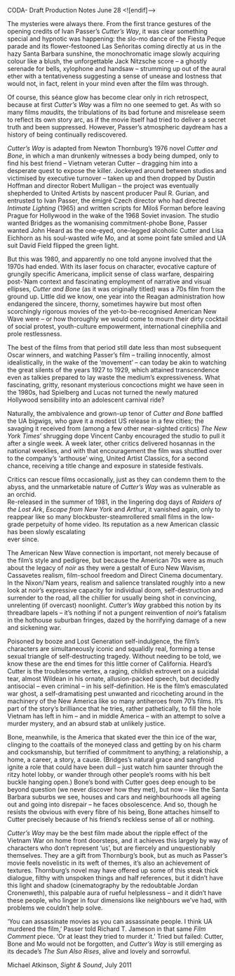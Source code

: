 CODA- Draft Production Notes June 28 <![endif]-->

The mysteries were always there. From the first trance gestures of the opening credits of Ivan Passer’s _Cutter’s Way_, it was clear something special and hypnotic was happening: the slo-mo dance of the Fiesta Peque parade and its flower-festooned Las Señoritas coming directly at us in the hazy Santa Barbara sunshine, the monochromatic image slowly acquiring colour like a blush, the unforgettable Jack Nitzsche score – a ghostly serenade for bells, xylophone and handsaw – strumming up out of the aural ether with a tentativeness suggesting a sense of unease and lostness that would not, in fact, relent in your mind even after the film was through.

Of course, this séance glow has become clear only in rich retrospect, because at first _Cutter’s Way_ was a film no one seemed to get. As with so many films _maudits_, the tribulations of its bad fortune and misrelease seem to reflect its own story arc, as if the movie itself had tried to deliver a secret truth and been suppressed. However, Passer’s atmospheric daydream has a history of being continually rediscovered.

_Cutter’s Way_ is adapted from Newton Thornburg’s 1976 novel _Cutter_ _and Bone_, in which a man drunkenly witnesses a body being dumped, only to find his best friend – Vietnam veteran Cutter – dragging him into a desperate quest to expose the killer. Jockeyed around between studios and victimised by executive turnover – taken up and then dropped by Dustin Hoffman and director Robert Mulligan – the project was eventually shepherded to United Artists by nascent producer Paul R. Gurian, and entrusted to Ivan Passer, the émigré Czech director who had directed _Intimate Lighting_ (1965) and written scripts for Miloš Forman before leaving Prague for Hollywood in the wake of the 1968 Soviet invasion. The studio wanted Bridges as the womanising commitment-phobe Bone, Passer wanted John Heard as the one-eyed, one-legged alcoholic Cutter and Lisa Eichhorn as his soul-wasted wife Mo, and at some point fate smiled and UA suit David Field flipped the green light.

But this was 1980, and apparently no one told anyone involved that the 1970s had ended. With its laser focus on character, evocative capture of grungily specific Americana, implicit sense of class warfare, despairing post-’Nam context and fascinating employment of narrative and visual ellipses, _Cutter and Bone_ (as it was originally titled) was a 70s film from the ground up. Little did we know, one year into the Reagan administration how endangered the sincere, thorny, sometimes haywire but most often scorchingly rigorous movies of the yet-to-be-recognised American New Wave were – or how thoroughly we would come to mourn their dirty cocktail of social protest, youth-culture empowerment, international cinephilia and prole restlessness.

The best of the films from that period still date less than most subsequent Oscar winners, and watching Passer’s film – trailing innocently, almost idealistically, in the wake of the ‘movement’ – can today be akin to watching the great silents of the years 1927 to 1929, which attained transcendence even as talkies prepared to lay waste the medium’s expressiveness. What fascinating, gritty, resonant mysterious concoctions might we have seen in the 1980s, had Spielberg and Lucas not turned the newly matured Hollywood sensibility into an adolescent carnival ride?

Naturally, the ambivalence and grown-up tenor of _Cutter and Bone_ baffled the UA bigwigs, who gave it a modest US release in a few cities; the savaging it received from (among a few other near-sighted critics) _The New York Times_’ shrugging dope Vincent Canby encouraged the studio to pull it after a single week. A week later, other critics delivered hosannas in the national weeklies, and with that encouragement the film was shuttled over to the company’s ‘arthouse’ wing, United Artist Classics, for a second chance, receiving a title change and exposure in stateside festivals.

Critics can rescue films occasionally, just as they can condemn them to the abyss, and the unmarketable nature of _Cutter’s Way_ was as vulnerable as an orchid.  
Re-released in the summer of 1981, in the lingering dog days of _Raiders of the Lost Ark_, _Escape from New York_ and _Arthur_, it vanished again, only to reappear like so many blockbuster-steamrollered small films in the low-grade perpetuity of home video. Its reputation as a new American classic has been slowly escalating  
ever since.

The American New Wave connection is important, not merely because of the film’s style and pedigree, but because the American 70s were as much about the legacy of _noir_ as they were a gestalt of Euro New Wavism, Cassavetes realism, film-school freedom and Direct Cinema documentary. In the Nixon/’Nam years, realism and salience translated roughly into a new look at _noir_’s expressive capacity for individual doom, self-destruction and surrender to the road, all the chillier for usually being shot in convincing, unrelenting (if overcast) noonlight. _Cutter’s Way_ grabbed this notion by its threadbare lapels – it’s nothing if not a pungent reinvention of _noir_’s fatalism in the hothouse suburban fringes, dazed by the horrifying damage of a new and sickening war.

Poisoned by booze and Lost Generation self-indulgence, the film’s characters are simultaneously iconic and squalidly real, forming a tense sexual triangle of self-destructing tragedy. Without needing to be told, we know these are the end times for this little corner of California. Heard’s Cutter is the troublesome vertex, a raging, childish extrovert on a suicidal tear, almost Wildean in his ornate, allusion-packed speech, but decidedly antisocial – even criminal – in his self-definition. He is the film’s emasculated war ghost, a self-dramatising pest unwanted and ricocheting around in the machinery of the New America like so many antiheroes from 70’s films. It’s part of the story’s brilliance that he tries, rather pathetically, to fill the hole Vietnam has left in him – and in middle America – with an attempt to solve a murder mystery, and an absurd stab at unlikely justice.

Bone, meanwhile, is the America that skated ever the thin ice of the war, clinging to the coattails of the moneyed class and getting by on his charm and cocksmanship, but terrified of commitment to anything; a relationship, a home, a career, a story, a cause. (Bridges’s natural grace and sangfroid ignite a role that could have been dull – just watch him saunter through the ritzy hotel lobby, or wander through other people’s rooms with his belt buckle hanging open.) Bone’s bond with Cutter goes deep enough to be beyond question (we never discover how they met), but now – like the Santa Barbara suburbs we see, houses and cars and neighbourhoods all ageing out and going into disrepair – he faces obsolescence. And so, though he resists the obvious with every fibre of his being, Bone attaches himself to Cutter precisely because of his friend’s reckless sense of all or nothing.

_Cutter’s Way_ may be the best film made about the ripple effect of the Vietnam War on home front doorsteps, and it achieves this largely by way of characters who don’t represent ‘us’, but are fiercely and unquestionably themselves. They are a gift from Thornburg’s book, but as much as Passer’s movie feels novelistic in its weft of themes, it’s also an achievement of textures. Thornburg’s novel may have offered up some of this steak thick dialogue, filthy with unspoken things and half references, but it didn’t have this light and shadow (cinematography by the redoubtable Jordan Cronenweth), this palpable aura of rueful helplessness – and it didn’t have these people, who linger in four dimensions like neighbours we’ve had, with problems we couldn’t help solve.

‘You can assassinate movies as you can assassinate people. I think UA murdered the film,’ Passer told Richard T. Jameson in that same _Film Comment_ piece. ‘Or at least they tried to murder it.’ Tried but failed: Cutter, Bone and Mo would not be forgotten, and _Cutter’s Way_ is still emerging as its decade’s _The Sun Also Rises_, alive and lovely and sorrowful.

Michael Atkinson, _Sight & Sound_, July 2011
<!--stackedit_data:
eyJoaXN0b3J5IjpbLTg1NDc2NzEwMSw3MzA5OTgxMTZdfQ==
-->